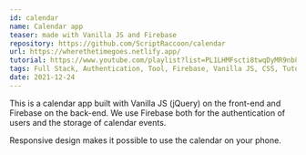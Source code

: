 ```yaml
---
id: calendar
name: Calendar app
teaser: made with Vanilla JS and Firebase
repository: https://github.com/ScriptRaccoon/calendar
url: https://wherethetimegoes.netlify.app/
tutorial: https://www.youtube.com/playlist?list=PL1LHMFscti8twqDyMR9nb8Eh1pxsn3nlw
tags: Full Stack, Authentication, Tool, Firebase, Vanilla JS, CSS, Tutorial
date: 2021-12-24
---
```


This is a calendar app built with Vanilla JS (jQuery) on the front-end and Firebase on the back-end. We use Firebase both for the authentication of users and the storage of calendar events.

Responsive design makes it possible to use the calendar on your phone.
